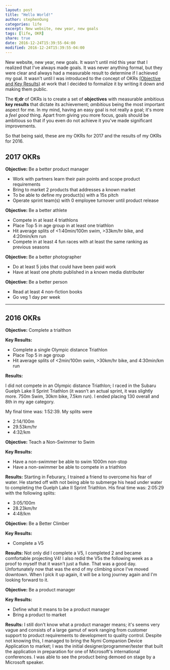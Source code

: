 ```yaml
---
layout: post
title: "Hello World!"
author: stephenOung
categories: life
excerpt: New website, new year, new goals
tags: [life, OKR]
share: true
date: 2016-12-24T15:39:55-04:00
modified: 2016-12-24T15:39:55-04:00
---
```


New website, new year, new goals. It wasn't until mid this year that I realized that I've always made goals. It was never anything formal, but they were clear and always had a measurable result to determine if I achieved my goal. It wasn't until I was introduced to the concept of OKRs [(Objective and Key Results)](https://en.wikipedia.org/wiki/OKR) at work that I decided to formalize it by writing it down and making them public. 

The **tl;dr** of OKRs is to create a set of **objectives** with measurable ambitious **key results** that dictate its achievement; _ambitious_ being the most important aspect for me. In my mind, having an easy goal is not really a goal; it's more a _feel good_ thing. Apart from giving you more focus, goals should be ambitious so that if you even do not achieve it you've made significant improvements. 

So that being said, these are my OKRs for 2017 and the results of my OKRs for 2016.

## 2017 OKRs
**Objective:**
Be a better product manager

* Work with partners learn their pain points and scope product requirements
* Bring to market 2 products that addresses a known market
* To be able to define my product(s) with a 15s pitch
* Operate sprint team(s) with 0 employee turnover until product release

**Objective:**
Be a better athlete

* Compete in at least 4 triathlons 
* Place Top 5 in age group in at least one triathlon
* Hit average splits of <1:40min/100m swim, >33km/hr bike, and 4:20min/km run
* Compete in at least 4 fun races with at least the same ranking as previous seasons

**Objective:**
Be a better photographer

* Do at least 5 jobs that could have been paid work
* Have at least one photo published in a known media distributer

**Objective:**
Be a better person

* Read at least 4 non-fiction books
* Go veg 1 day per week

---

## 2016 OKRs
**Objective:** 
Complete a trialthon

**Key Results:**

* Complete a single Olympic distance Triathlon
* Place Top 5 in age group
* Hit average splits of <2min/100m swim, >30km/hr bike, and 4:30min/km run

**Results:**

I did not compete in an Olympic distance Triathlon; I raced in the Subaru Guelph Lake II Sprint Triathlon (it wasn't an actual sprint, it was slightly more. 750m Swim, 30km bike, 7.5km run). I ended placing 130 overall and 8th in my age category. 

My final time was: 1:52:39. My splits were

* 2:14/100m
* 29.53km/hr
* 4:32/km

**Objective:**
Teach a Non-Swimmer to Swim

**Key Results:**

* Have a non-swimmer be able to swim 1000m non-stop
* Have a non-swimmer be able to compete in a triathlon

**Results:**
Starting in Feburary, I trained a friend to overcome his fear of water. He started off with not being able to submerge his head under water to completing the Guelph Lake II Sprint Triathlon. His final time was: 2:05:29 with the following splits:

* 3:05/100m
* 28.23km/hr
* 4:48/km

**Objective:**
Be a Better Climber

**Key Results:**

* Complete a V5

**Results:**
Not only did I complete a V5, I completed 2 and became comfortable projecting V4! I also redid the V5s the following week as a proof to myself that it wasn't just a fluke. That was a good day. Unfortunately now that was the end of my climbing since I've moved downtown. When I pick it up again, it will be a long journey again and I'm looking forward to it.

**Objective:**
Be a product manager

**Key Results:**

* Define what it means to be a product manager
* Bring a product to market

**Results:**
I still don't know what a product manager means; it's seems very vague and consists of a large gamut of work ranging from customer support to product requirements to development to quality control. Despite not knowing this, I managed to bring the Nymi Companion Device Application to market; I was the initial designer/programmer/tester that built the application in preparation for one of Microsoft's international conferences. I was able to see the product being demoed on stage by a Microsoft speaker.